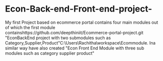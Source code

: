 # Econ-Back-end-Front-end-project-
My first Project based on ecommerce portal contains four main modules out of which the first module containshttps://github.com/deepthiniit/Ecommerce-portal-project.git "EconBackEnd project with two submodules such as Category,Supplier,Product"C:\Users\Rachitha\workspace\Ecommodule. Ina similar way have also created "Econ Front End Module with three sub modules such as category supplier product" 
